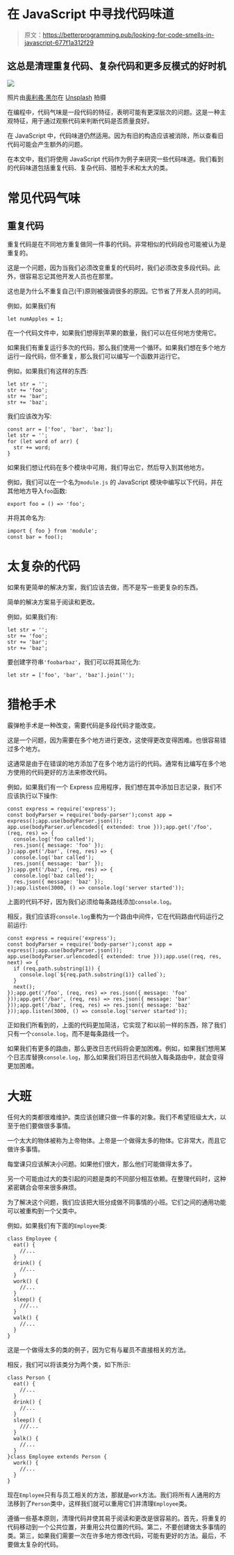 # 在 JavaScript 中寻找代码味道

> 原文：<https://betterprogramming.pub/looking-for-code-smells-in-javascript-677f1a312f29>

## 这总是清理重复代码、复杂代码和更多反模式的好时机

![](img/143f7d29be3b171c60d08ac68924ee43.png)

照片由[奥利弗·黑尔](https://unsplash.com/@4themorningshoot?utm_source=unsplash&utm_medium=referral&utm_content=creditCopyText)在 [Unsplash](https://unsplash.com/s/photos/cleaning?utm_source=unsplash&utm_medium=referral&utm_content=creditCopyText) 拍摄

在编程中，代码气味是一段代码的特征，表明可能有更深层次的问题。这是一种主观特征，用于通过观察代码来判断代码是否质量良好。

在 JavaScript 中，代码味道仍然适用。因为有旧的构造应该被消除，所以查看旧代码可能会产生额外的问题。

在本文中，我们将使用 JavaScript 代码作为例子来研究一些代码味道。我们看到的代码味道包括重复代码、复杂代码、猎枪手术和太大的类。

# 常见代码气味

## 重复代码

重复代码是在不同地方重复做同一件事的代码。非常相似的代码段也可能被认为是重复的。

这是一个问题，因为当我们必须改变重复的代码时，我们必须改变多段代码。此外，很容易忘记其他开发人员也在那里。

这也是为什么不重复自己(干)原则被强调很多的原因。它节省了开发人员的时间。

例如，如果我们有

```
let numApples = 1;
```

在一个代码文件中，如果我们想得到苹果的数量，我们可以在任何地方使用它。

如果我们有重复运行多次的代码，那么我们使用一个循环。如果我们想在多个地方运行一段代码，但不重复，那么我们可以编写一个函数并运行它。

例如，如果我们有这样的东西:

```
let str = '';
str += 'foo';
str += 'bar';
str += 'baz';
```

我们应该改为写:

```
const arr = ['foo', 'bar', 'baz'];
let str = '';
for (let word of arr) {
  str += word;
}
```

如果我们想让代码在多个模块中可用，我们导出它，然后导入到其他地方。

例如，我们可以在一个名为`module.js` 的 JavaScript 模块中编写以下代码，并在其他地方导入`foo`函数:

```
export foo = () => 'foo';
```

并将其命名为:

```
import { foo } from 'module';
const bar = foo();
```

# 太复杂的代码

如果有更简单的解决方案，我们应该去做，而不是写一些更复杂的东西。

简单的解决方案易于阅读和更改。

例如，如果我们有:

```
let str = '';
str += 'foo';
str += 'bar';
str += 'baz';
```

要创建字符串`'foobarbaz'`，我们可以将其简化为:

```
let str = ['foo', 'bar', 'baz'].join('');
```

# 猎枪手术

霰弹枪手术是一种改变，需要代码是多段代码才能改变。

这是一个问题，因为需要在多个地方进行更改，这使得更改变得困难。也很容易错过多个地方。

这通常是由于在错误的地方添加了在多个地方运行的代码。通常有比编写在多个地方使用的代码更好的方法来修改代码。

例如，如果我们有一个 Express 应用程序，我们想在其中添加日志记录，我们不应该执行以下操作:

```
const express = require('express');
const bodyParser = require('body-parser');const app = express();app.use(bodyParser.json());
app.use(bodyParser.urlencoded({ extended: true }));app.get('/foo', (req, res) => {
  console.log('foo called');
  res.json({ message: 'foo' });
});app.get('/bar', (req, res) => {
  console.log('bar called');
  res.json({ message: 'bar' });
});app.get('/baz', (req, res) => {
  console.log('baz called');
  res.json({ message: 'baz' });
});app.listen(3000, () => console.log('server started'));
```

上面的代码不好，因为我们必须给每条路线添加`console.log`。

相反，我们应该将`console.log`重构为一个路由中间件，它在代码路由代码运行之前运行:

```
const express = require('express');
const bodyParser = require('body-parser');const app = express();app.use(bodyParser.json());
app.use(bodyParser.urlencoded({ extended: true }));app.use((req, res, next) => {
  if (req.path.substring(1)) {
    console.log(`${req.path.substring(1)} called`);
  }
  next();
});app.get('/foo', (req, res) => res.json({ message: 'foo' }));app.get('/bar', (req, res) => res.json({ message: 'bar' }));app.get('/baz', (req, res) => res.json({ message: 'baz' }));app.listen(3000, () => console.log('server started'));
```

正如我们所看到的，上面的代码更加简洁，它实现了和以前一样的东西，除了我们只有一个`console.log`，而不是每条路线一个。

如果我们有更多的路由，那么更改日志代码将会更加困难。例如，如果我们想用某个日志库替换`console.log`，那么如果我们将日志代码放入每条路由中，就会变得更加困难。

# 大班

任何大的类都很难维护。类应该创建只做一件事的对象。我们不希望班级太大，以至于他们要做很多事情。

一个太大的物体被称为上帝物体。上帝是一个做得太多的物体。它非常大，而且它做许多事情。

每堂课只应该解决小问题。如果他们很大，那么他们可能做得太多了。

另一个可能由过大的类引起的问题是类的不同部分相互依赖。在整理代码时，这种紧密耦合会带来很多麻烦。

为了解决这个问题，我们应该把大班分成做不同事情的小班。它们之间的通用功能可以被重构到一个父类中。

例如，如果我们有下面的`Employee`类:

```
class Employee {
  eat() {
    //...
  }
  drink() {
    //...
  }
  work() {
    //...
  }
  sleep() {
    ///...
  }
  walk() {
    //...
  }
}
```

这是一个做得太多的类的例子，因为它有与雇员不直接相关的方法。

相反，我们可以将该类分为两个类，如下所示:

```
class Person {
  eat() {
    //...
  }
  drink() {
    //...
  }
  sleep() {
    ///...
  }
  walk() {
    //...
  }
}class Employee extends Person {
  work() {
    //...
  }
}
```

现在`Employee`只有与员工相关的方法，那就是`work`方法。我们将所有人通用的方法移到了`Person`类中，这样我们就可以重用它们并清理`Employee`类。

遵循一些基本原则，清理代码并使其易于阅读和更改是很容易的。首先，将重复的代码移动到一个公共位置，并重用公共位置的代码。第二，不要创建做太多事情的类。第三，如果我们需要一次在许多地方修改代码，可能有更好的方法。最后，不要做太复杂的代码。